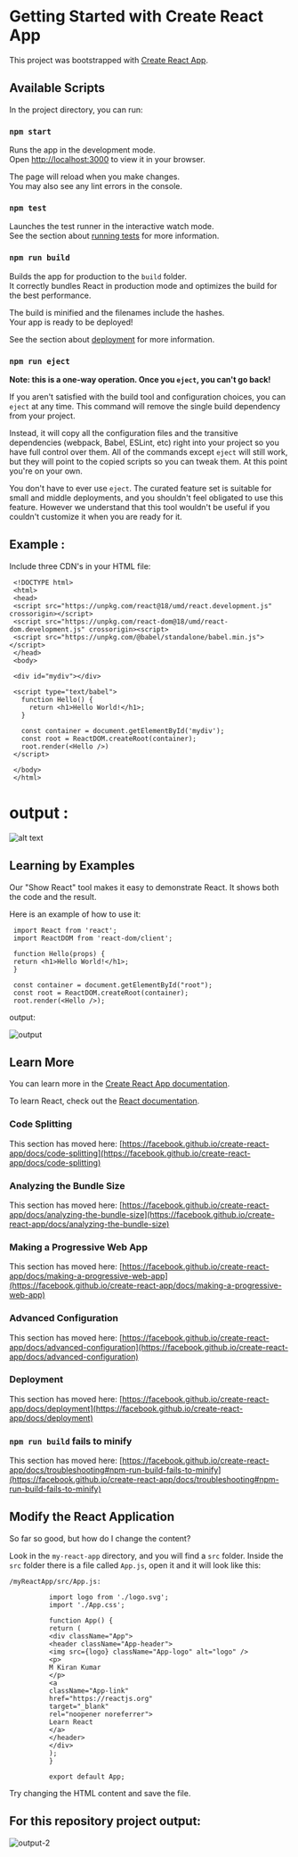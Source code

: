 # Getting Started with Create React App

This project was bootstrapped with [Create React App](https://github.com/facebook/create-react-app).

## Available Scripts

In the project directory, you can run:



### `npm start`

Runs the app in the development mode.\
Open [http://localhost:3000](http://localhost:3000) to view it in your browser.

The page will reload when you make changes.\
You may also see any lint errors in the console.

### `npm test`

Launches the test runner in the interactive watch mode.\
See the section about [running tests](https://facebook.github.io/create-react-app/docs/running-tests) for more information.

### `npm run build`

Builds the app for production to the `build` folder.\
It correctly bundles React in production mode and optimizes the build for the best performance.

The build is minified and the filenames include the hashes.\
Your app is ready to be deployed!

See the section about [deployment](https://facebook.github.io/create-react-app/docs/deployment) for more information.

### `npm run eject`

**Note: this is a one-way operation. Once you `eject`, you can't go back!**

If you aren't satisfied with the build tool and configuration choices, you can `eject` at any time. This command will remove the single build dependency from your project.

Instead, it will copy all the configuration files and the transitive dependencies (webpack, Babel, ESLint, etc) right into your project so you have full control over them. All of the commands except `eject` will still work, but they will point to the copied scripts so you can tweak them. At this point you're on your own.

You don't have to ever use `eject`. The curated feature set is suitable for small and middle deployments, and you shouldn't feel obligated to use this feature. However we understand that this tool wouldn't be useful if you couldn't customize it when you are ready for it.

## Example :

Include three CDN's in your HTML file:

     <!DOCTYPE html>
     <html>
     <head>
     <script src="https://unpkg.com/react@18/umd/react.development.js" crossorigin></script>
     <script src="https://unpkg.com/react-dom@18/umd/react-dom.development.js" crossorigin><script>
     <script src="https://unpkg.com/@babel/standalone/babel.min.js"></script>
     </head>
     <body>

     <div id="mydiv"></div>

     <script type="text/babel">
       function Hello() {
         return <h1>Hello World!</h1>;
       }

       const container = document.getElementById('mydiv');
       const root = ReactDOM.createRoot(container);
       root.render(<Hello />)
     </script>

     </body>
     </html>

# output :
![alt text](/public/image1.png)

## Learning by Examples
Our "Show React" tool makes it easy to demonstrate React. It shows both the code and the result.

Here is an example of how to use it:

     import React from 'react';
     import ReactDOM from 'react-dom/client';

     function Hello(props) {
     return <h1>Hello World!</h1>;
     }

     const container = document.getElementById("root");
     const root = ReactDOM.createRoot(container);
     root.render(<Hello />);


output:

![output](/public/output.png "Text to show on mouseover")
## Learn More

You can learn more in the [Create React App documentation](https://facebook.github.io/create-react-app/docs/getting-started).

To learn React, check out the [React documentation](https://reactjs.org/).

### Code Splitting

This section has moved here: [https://facebook.github.io/create-react-app/docs/code-splitting](https://facebook.github.io/create-react-app/docs/code-splitting)

### Analyzing the Bundle Size

This section has moved here: [https://facebook.github.io/create-react-app/docs/analyzing-the-bundle-size](https://facebook.github.io/create-react-app/docs/analyzing-the-bundle-size)

### Making a Progressive Web App

This section has moved here: [https://facebook.github.io/create-react-app/docs/making-a-progressive-web-app](https://facebook.github.io/create-react-app/docs/making-a-progressive-web-app)

### Advanced Configuration

This section has moved here: [https://facebook.github.io/create-react-app/docs/advanced-configuration](https://facebook.github.io/create-react-app/docs/advanced-configuration)

### Deployment

This section has moved here: [https://facebook.github.io/create-react-app/docs/deployment](https://facebook.github.io/create-react-app/docs/deployment)

### `npm run build` fails to minify

This section has moved here: [https://facebook.github.io/create-react-app/docs/troubleshooting#npm-run-build-fails-to-minify](https://facebook.github.io/create-react-app/docs/troubleshooting#npm-run-build-fails-to-minify)


## Modify the React Application

So far so good, but how do I change the content?

Look in the `my-react-app` directory, and you will find a `src` folder. Inside the `src` folder there is a file called `App.js`, open it and it will look like this:

`/myReactApp/src/App.js:`

```
          import logo from './logo.svg';
          import './App.css';

          function App() {
          return (
          <div className="App">
          <header className="App-header">
          <img src={logo} className="App-logo" alt="logo" />
          <p>
          M Kiran Kumar
          </p>
          <a
          className="App-link"
          href="https://reactjs.org"
          target="_blank"
          rel="noopener noreferrer">
          Learn React
          </a>
          </header>
          </div>
          );
          } 

          export default App;
``` 

Try changing the HTML content and save the file.

## For this repository project output:

![output-2](/public/image.png)
